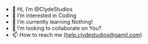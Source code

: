 - 👋 Hi, I’m @ClydeStudios
- 👀 I’m interested in Coding
- 🌱 I’m currently learning Nothing!
- 💞️ I’m looking to collaborate on You?
- 📫 How to reach me (help.clydestudios@gamil.com)

<!---
ClydeStudios/ClydeStudios is a ✨ special ✨ repository because its `README.md` (this file) appears on your GitHub profile.
You can click the Preview link to take a look at your changes.
--->
